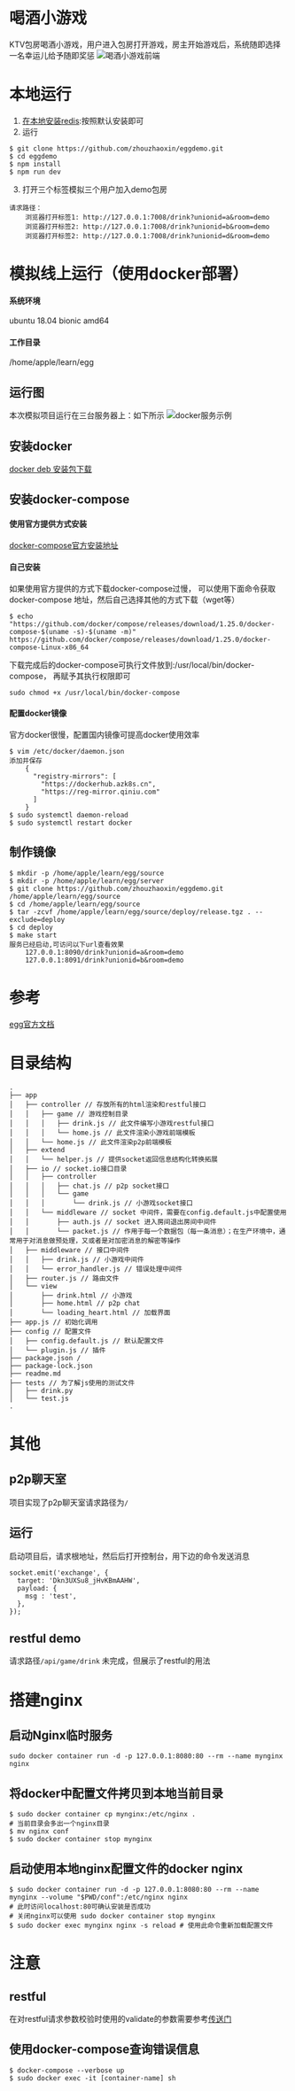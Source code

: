 # 喝酒小游戏
KTV包房喝酒小游戏，用户进入包房打开游戏，房主开始游戏后，系统随即选择一名幸运儿给予随即奖惩
![喝酒小游戏前端](drink.png)

# 本地运行
1. [在本地安装redis](https://redis.io/):按照默认安装即可
2. 运行
```shell script
$ git clone https://github.com/zhouzhaoxin/eggdemo.git
$ cd eggdemo
$ npm install 
$ npm run dev
```
3. 打开三个标签模拟三个用户加入demo包房
```
请求路径：
    浏览器打开标签1: http://127.0.0.1:7008/drink?unionid=a&room=demo
    浏览器打开标签2: http://127.0.0.1:7008/drink?unionid=b&room=demo
    浏览器打开标签2: http://127.0.0.1:7008/drink?unionid=d&room=demo
```

# 模拟线上运行（使用docker部署）
#### 系统环境
ubuntu 18.04 bionic amd64
#### 工作目录
/home/apple/learn/egg
## 运行图
本次模拟项目运行在三台服务器上：如下所示
![docker服务示例](docker-server.png)

## 安装docker
[docker deb 安装包下载](https://download.docker.com/linux/ubuntu/dists/bionic/pool/stable/amd64/)

## 安装docker-compose
#### 使用官方提供方式安装
[docker-compose官方安装地址](https://docs.docker.com/compose/install/)<br>

#### 自己安装
如果使用官方提供的方式下载docker-compose过慢，
可以使用下面命令获取docker-compose 地址，然后自己选择其他的方式下载（wget等）
```shell script
$ echo "https://github.com/docker/compose/releases/download/1.25.0/docker-compose-$(uname -s)-$(uname -m)" 
https://github.com/docker/compose/releases/download/1.25.0/docker-compose-Linux-x86_64
```
下载完成后的docker-compose可执行文件放到:/usr/local/bin/docker-compose， 
再赋予其执行权限即可
```shell script
sudo chmod +x /usr/local/bin/docker-compose
```

#### 配置docker镜像
官方docker很慢，配置国内镜像可提高docker使用效率
```shell script
$ vim /etc/docker/daemon.json
添加并保存
    {
      "registry-mirrors": [
        "https://dockerhub.azk8s.cn",
        "https://reg-mirror.qiniu.com"
      ]
    }
$ sudo systemctl daemon-reload
$ sudo systemctl restart docker
```
## 制作镜像
```shell script
$ mkdir -p /home/apple/learn/egg/source
$ mkdir -p /home/apple/learn/egg/server
$ git clone https://github.com/zhouzhaoxin/eggdemo.git /home/apple/learn/egg/source
$ cd /home/apple/learn/egg/source
$ tar -zcvf /home/apple/learn/egg/source/deploy/release.tgz . --exclude=deploy
$ cd deploy
$ make start
服务已经启动,可访问以下url查看效果
    127.0.0.1:8090/drink?unionid=a&room=demo
    127.0.0.1:8091/drink?unionid=b&room=demo
```

# 参考
[egg官方文档](https://eggjs.org/zh-cn/intro/index.html)

# 目录结构
```
.
├── app 
│   ├── controller // 存放所有的html渲染和restful接口
│   │   ├── game // 游戏控制目录
│   │   │   ├── drink.js // 此文件编写小游戏restful接口
│   │   │   └── home.js // 此文件渲染小游戏前端模板
│   │   └── home.js // 此文件渲染p2p前端模板
│   ├── extend
│   │   └── helper.js // 提供socket返回信息结构化转换拓展
│   ├── io // socket.io接口目录
│   │   ├── controller 
│   │   │   ├── chat.js // p2p socket接口
│   │   │   └── game
│   │   │       └── drink.js // 小游戏socket接口
│   │   └── middleware // socket 中间件，需要在config.default.js中配置使用
│   │       ├── auth.js // socket 进入房间退出房间中间件
│   │       └── packet.js // 作用于每一个数据包（每一条消息）；在生产环境中，通常用于对消息做预处理，又或者是对加密消息的解密等操作
│   ├── middleware // 接口中间件
│   │   ├── drink.js // 小游戏中间件
│   │   └── error_handler.js // 错误处理中间件
│   ├── router.js // 路由文件
│   └── view
│       ├── drink.html // 小游戏
│       ├── home.html // p2p chat
│       └── loading_heart.html // 加载界面
├── app.js // 初始化调用
├── config // 配置文件
│   ├── config.default.js // 默认配置文件
│   └── plugin.js // 插件
├── package.json /
├── package-lock.json
├── readme.md
├── tests // 为了解js使用的测试文件
│   ├── drink.py
│   └── test.js
.
```
# 其他
## p2p聊天室
项目实现了p2p聊天室请求路径为`/`

## 运行
启动项目后，请求根地址，然后后打开控制台，用下边的命令发送消息
```
socket.emit('exchange', {
  target: 'Dkn3UXSu8_jHvKBmAAHW',
  payload: {
    msg : 'test',
  },
});
```
## restful demo
请求路径`/api/game/drink` 未完成，但展示了restful的用法


# 搭建nginx
## 启动Nginx临时服务
```shell script
sudo docker container run -d -p 127.0.0.1:8080:80 --rm --name mynginx nginx
```

## 将docker中配置文件拷贝到本地当前目录
```shell script
$ sudo docker container cp mynginx:/etc/nginx .
# 当前目录会多出一个nginx目录
$ mv nginx conf
$ sudo docker container stop mynginx
```

## 启动使用本地nginx配置文件的docker nginx
```shell script
$ sudo docker container run -d -p 127.0.0.1:8080:80 --rm --name mynginx --volume "$PWD/conf":/etc/nginx nginx
# 此时访问localhost:80可确认安装是否成功
# 关闭nginx可以使用 sudo docker container stop mynginx
$ sudo docker exec mynginx nginx -s reload # 使用此命令重新加载配置文件
```
# 注意
## restful
在对restful请求参数校验时使用的validate的参数需要参考[传送门](https://github.com/node-modules/parameter)

## 使用docker-compose查询错误信息
```shell script
$ docker-compose --verbose up
$ sudo docker exec -it [container-name] sh
```